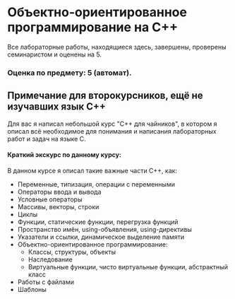# Объектно-ориентированное программирование на C++
Все лабораторные работы, находящиеся здесь, завершены, проверены семинаристом и оценены на 5.
### Оценка по предмету: 5 (автомат).
## Примечание для второкурсников, ещё не изучавших язык C++
Для вас я написал небольшой курс "C++ для чайников", в котором я описал всё необходимое для понимания и написания лабораторных работ и задач на языке C.
#### Краткий экскурс по данному курсу:
В данном курсе я описал такие важные части C++, как:
* Переменные, типизация, операции с переменными
* Операторы ввода и вывода
* Условные операторы
* Массивы, векторы, строки
* Циклы
* Функции, статические функции, перегрузка функций
* Пространство имён, using-объявления, using-директивы
* Указатели и ссылки, динамическое выделение памяти
* Объектно-ориентированное программирование:
  * Классы, структуры, объекты
  * Наследование
  * Виртуальные функции, чисто виртуальные функции, абстрактный класс
* Работы с файлами
* Шаблоны
